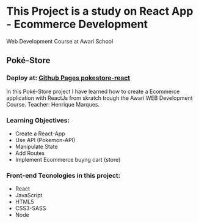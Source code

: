 # This Project is a study on React App - Ecommerce Development
Web Development Course at Awari School

## Poké-Store  
### Deploy at: <a href="https://malanski.github.io/pokestore-react/">Github Pages pokestore-react</a>  
  
In this Poké-Store project I have learned how to create a Ecommerce application with ReactJs from skratch trough the Awari WEB Development Course. 
Teacher: Henrique Marques.  
  
### Learning Objectives:
- Create a React-App
- Use API (Pokemon-API)
- Manipulate State
- Add Routes
- Implement Ecommerce buyng cart (store)
  
### Front-end Tecnologies in this project:
- React
- JavaScript
- HTML5
- CSS3-SASS
- Node

### 
